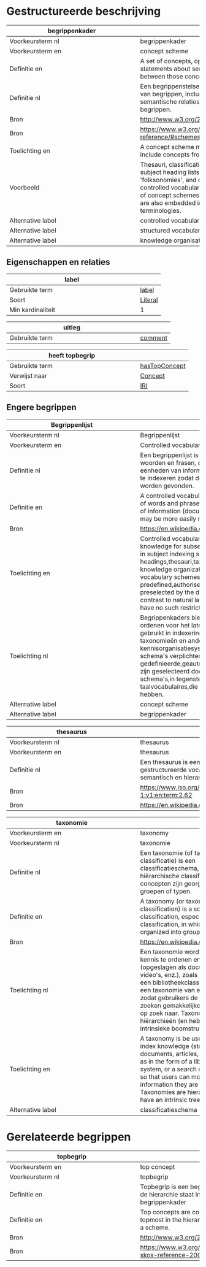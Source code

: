 # Gestructureerde beschrijving
|begrippenkader<div style="width:325px"></div>||
|----------|------
|Voorkeursterm nl|begrippenkader
|Voorkeursterm en|concept scheme
|Definitie en|A set of concepts, optionally including statements about semantic relationships between those concepts.
|Definitie nl|Een begrippenstelsel is een verzameling van begrippen, inclusief eventuele semantische relaties tussen deze begrippen.
|Bron|http://www.w3.org/2004/02/skos/core#
|Bron|https://www.w3.org/TR/skos-reference/#schemes
|Toelichting en|A concept scheme may be defined to include concepts from different sources.
|Voorbeeld|Thesauri, classification schemes, subject heading lists, taxonomies, 'folksonomies', and other types of controlled vocabulary are all examples of concept schemes. Concept schemes are also embedded in glossaries and terminologies.
|Alternative label|controlled vocabulary
|Alternative label|structured vocabulary
|Alternative label|knowledge organisation system

## Eigenschappen en relaties
|label<div style="width:325px"></div>||
|----------|------
|Gebruikte term|[label](http://www.w3.org/2000/01/rdf-schema#label)
|Soort|[Literal](http://www.w3.org/ns/shacl#Literal)
|Min kardinaliteit |1

|uitleg<div style="width:325px"></div>||
|----------|------
|Gebruikte term|[comment](http://www.w3.org/2000/01/rdf-schema#comment)

|heeft topbegrip<div style="width:325px"></div>||
|----------|------
|Gebruikte term|[hasTopConcept](http://www.w3.org/2004/02/skos/core#hasTopConcept)
|Verwijst naar|[Concept](http://www.w3.org/2004/02/skos/core#Concept)
|Soort|[IRI](http://www.w3.org/ns/shacl#IRI)


## Engere begrippen

|Begrippenlijst<div style="width:325px"></div>||
|----------|------
|Voorkeursterm nl|Begrippenlijst
|Voorkeursterm en|Controlled vocabulary
|Definitie nl|Een begrippenlijst is een geselecteerde lijst van woorden en frasen, die worden gebruikt om eenheden van informatie (een document of werk) te indexeren zodat deze gemakkelijk kunnen worden gevonden.
|Definitie en|A controlled vocabulary is a carefully selected list of words and phrases, which are used to tag units of information (document or work) so that they may be more easily retrieved by a search.
|Bron|https://en.wikipedia.org/wiki/Controlled_vocabulary
|Toelichting en|Controlled vocabularies provide a way to organize knowledge for subsequent retrieval. They are used in subject indexing schemes,subject headings,thesauri,taxonomies and other knowledge organization systems. Controlled vocabulary schemes mandate the use of predefined,authorised terms that have been preselected by the designers of the schemes,in contrast to natural language vocabularies,which have no such restriction.
|Toelichting nl|Begrippenkaders bieden een manier om kennis te ordenen voor het later kunnen ophalen. Ze worden gebruikt in indexeringsschema's, koppen, thesauri, taxonomieën en andere kennisorganisatiesystemen. Begrippenkader schema's verplichten het gebruik van vooraf gedefinieerde,geautoriseerde termen die vooraf zijn geselecteerd door de ontwerpers van de schema's,in tegenstelling tot natuurlijke taalvocabulaires,die een dergelijke beperking niet hebben.
|Alternative label|concept scheme
|Alternative label|begrippenkader


|thesaurus<div style="width:325px"></div>||
|----------|------
|Voorkeursterm nl|thesaurus
|Voorkeursterm en|thesaurus
|Definitie nl|Een thesaurus is een gecontroleerde en gestructureerde vocabulaire waarin begrippen semantisch en hierarchisch zijn georganiseerd.
|Bron|https://www.iso.org/obp/ui/#iso:std:iso:25964:-1:ed-1:v1:en:term:2.62
|Bron|https://en.wikipedia.org/wiki/Thesaurus


|taxonomie<div style="width:325px"></div>||
|----------|------
|Voorkeursterm en|taxonomy
|Voorkeursterm nl|taxonomie
|Definitie nl|Een taxonomie (of taxonomische classificatie) is een classificatieschema, met name een hiërarchische classificatie, waarin concepten zijn georganiseerd in groepen of typen.
|Definitie en|A taxonomy (or taxonomical classification) is a scheme of classification, especially a hierarchical classification, in which concepts are organized into groups or types.
|Bron|https://en.wikipedia.org/wiki/Taxonomy
|Toelichting nl|Een taxonomie wordt gebruikt om kennis te ordenen en te indexeren (opgeslagen als documenten, artikelen, video's, enz.), zoals in de vorm van een bibliotheekclassificatiesysteem of een taxonomie van een zoekmachine, zodat gebruikers de informatie die ze zoeken gemakkelijker kunnen vinden. op zoek naar. Taxonomieën zijn hiërarchieën (en hebben dus een intrinsieke boomstructuur).
|Toelichting en|A taxonomy is be used to organize and index knowledge (stored as documents, articles, videos, etc.), such as in the form of a library classification system, or a search engine taxonomy, so that users can more easily find the information they are searching for. Taxonomies are hierarchies (and thus, have an intrinsic tree structure).
|Alternative label|classificatieschema

# Gerelateerde begrippen

|topbegrip<div style="width:325px"></div>||
|----------|------
|Voorkeursterm en|top concept
|Voorkeursterm nl|topbegrip
|Definitie en|Topbegrip is een begrip die bovenaan de hierarchie staat in een bepaald begrippenkader
|Definitie en|Top concepts are concepts which are topmost in the hierarchical relations for a scheme.
|Bron|http://www.w3.org/2004/02/skos/core#
|Bron|https://www.w3.org/TR/2009/REC-skos-reference-20090818/#schemes

